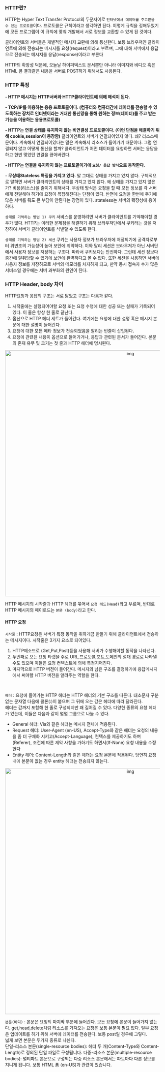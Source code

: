 ### HTTP란?

HTTP는 Hyper Text Transfer Protocol의 두문자어로 `인터넷에서 데이터를 주고받을 수 있는 프로토콜`이다.
프로토콜은 규칙이라고 생각하면 된다. 이렇게 규칙을 정해두었기에 모든 프로그램이 이 규칙에 맞춰 개발해서 서로 정보를 교환할 수 있게 된 것이다.

클라이언트와 서버들은 개별적인 메시지 교환에 의해 통신한다. 보통 브라우저인 클라이언트에 의해 전송되는 메시지를 요청(request)이라고 부르며,
그에 대해 서버에서 응답으로 전송되는 메시지를 응답(response)이라고 부른다

HTTP의 확장성 덕분에, 오늘날 하이퍼텍스트 문서뿐만 아니라 이미지와 비디오 혹은 HTML 폼 결과같은 내용을 서버로 POST하기 위해서도 사용된다.


### HTTP 특징
**- HTTP 메시지는 HTTP서버와 HTTP클라이언트에 의해 해석이 된다.**

**- TCP/IP를 이용하는 응용 프로토콜이다. (컴퓨터와 컴퓨터간에 데이터를 전송할 수 있도록하는 장치로 인터넷이라는 거대한 통신망을 통해 원하는 정보(데이터)를 주고 받는 기능을 이용하는 응용프로토콜)**

**- HTTP는 연결 상태를 유지하지 않는 비연결성 프로토콜이다. (이런 단점을 해결하기 위해 cookie,session이 등장함)**
클라이언트와 서버가 연결되어있지 않다. 왜? 리소스때문이다. 계속해서 연결되어있다는 말은 계속해서 리소스가 들어가기 때문이다.
그럼 연결되지 않고 어떻게 통신을 할까?
클라이언트가 어떤 데이터를 요청하면 서버는 응답을 하고 한번 맺었던 연결을 끊어버린다.

**- HTTP는 연결을 유지하지 않는 프로토콜이기에 `요청/ 응답 방식`으로 동작한다.**

**- 무상태Stateless 특징을 가지고 있다.**
말 그대로 상태를 가지고 있지 않다. 구체적으로 말하면 서버가 클라리언트의 상태를 가지고 있지 않다.
왜 상태를 가지고 있지 않은가? 비용(리소스)을 줄이기 위해서다.
무상태 방식은 요청을 할 때 모든 정보를 각 서버에게 전달해야 하기에 요청이 복잡해진다는 단점이 있다.
반면에 요청을 한번에 주기에 많은 서버를 둬도 큰 부담이 안된다는 장점이 있다.
stateless는 서버의 확장성에 용이하다.

`상태를 기억하는 방법 1) 쿠키`
서비스를 운영하려면 서버가 클라이언트를 기억해야할 경우가 많다. HTTP는 이러한 문제점을 해결하기 위해 브라우저단에서 쿠키라는 것을 저장하여 서버가 클라이언트를 식별할 수 있도록 한다.

`상태를 기억하는 방법 2) 세션`
쿠키는 사용자 정보가 브라우저에 저장되기에 공격자로부터 위변조의 가능성이 높아 보안에 취약하다.
이와 달리 세션은 브라우저가 아닌 서버단에서 사용자 정보를 저장하는 구조다.
따라서 쿠키보다는 안전하다.
그런데 세션 정보다 중간에 탈취당할 수 있기에 보안에 완벽하다고 볼 수 없다.
또한 세션을 사용하면 서버에 사용자 정보를 저장하므로 서버의 메모리를 차지하게 되고, 만약 동시 접속자 수가 많은 서비스일 경우에는 서버 과부화의 원인이 된다.


### HTTP Header, body 차이

HTTP요청과 응답의 구조는 서로 닮았고 구조는 다음과 같다.

1) 시작줄에는 실행되어야할 요청 또는 요청 수행에 대한 성공 또는 실패가 기록되어 있다. 이 줄은 항상 한 줄로 끝난다. <br/>
2) 옵션으로 HTTP 헤더 세트가 들어간다. 여기에는 요청에 대한 설명 혹은 메시지 본문에 대한 설명이 들어간다.<br/>
3) 요청에 대한 모든 메타 정보가 전송되었음을 알리는 빈줄이 삽입된다.<br/>
4) 요청에 관련된 내용이 옵션으로 들어가거나, 응답과 관련된 문서가 들어간다. 본문의 존재 유무 및 크기는 첫 줄과 HTTP 헤더에 명시된다.

<p align="center"> <img src="https://velog.velcdn.com/images/chloeee/post/39e286fd-7f69-45cd-bf93-b00dc9a5fb8b/image.png"  width="800px"  alt="img"/> </p>

HTTP 메시지의 시작줄과 HTTP 헤더를 묶어서  `요청 헤드(Head)`라고 부르며, 반대로 HTTP 메시지의 페이로드는 `본문 (body)`라고 한다.

#### HTTP 요청

`시작줄` : HTTP요청은 서버가 특정 동작을 취하게끔 만들기 위해 클라이언트에서 전송하는 메시지이다.
시작줄은 3가지 요소로 되어있다. <br/>
1. HTTP메소드로 (Get,Put,Post)등을 사용해 서버가 수행해야할 동작을 나타낸다.<br/>
2. 두번째로 오는 요청 타켓을 주로 URL,프로토콜,포트,도메인의 절대 경로로 나타낼 수도 있으며 이들은 요청 컨텍스트에 의해 특정지어진다. 
3. 마지막으로 HTTP 버전이 들어간다. 메시지의 남은 구조를 결정하기에 응답메시지에서 써야할 HTTP 버전을 알려주는 역할을 한다.
<br/>

`헤더` : 요청에 들어가는 HTTP 헤더는 HTTP 헤더의 기본 구조를 따른다. 대소문자 구분없는 문자열 다음에 콜론(:)이 붙으며 그 뒤에 오는 값은 헤더에 따라 달라진다.<br/>
헤더는 값까지 포함해 한 줄로 구성되지만 꽤 길어질 수 있다.
다양한 종류의 요청 헤더가 있는데, 이들은 다음과 같이 몇몇 그룹으로 나눌 수 있다. <br/>
- General 헤더: Via와 같은 헤더는 메시지 전체에 적용된다. <br/>
- Request 헤더: User-Agent (en-US), Accept-Type와 같은 헤더는 요청의 내용을 좀 더 구체화 시키고(Accept-Language), 컨텍스를 제공하기도 하며(Referer), 조건에 따른 제약 사항을 가하기도 하면서(If-None) 요청 내용을 수정한다 <br/>
- Entity 헤더: Content-Length와 같은 헤더는 요청 본문에 적용된다. 당연히 요청 내에 본문이 없는 경우 entity 헤더는 전송되지 않는다.

<p align="center"> <img src="https://velog.velcdn.com/images/chloeee/post/3d91807b-dd81-4f92-a078-33a0000d2506/image.png"  width="800px"  alt="img"/> </p>

`본문(바디)` : 본문은 요청의 마지막 부분에 들어간다. 모든 요청에 본문이 들어가지 않는다. get,head,delete처럼 리소스를 가져오는 요청은 보통 본문이 필요 없다. 일부 요청은 업데이트를 하기 위해 서버에 데이터를 전송한다. 보통 post일 경우에 그렇다. <br/>
넓게 보면 본문은 두가지 종류로 나뉜다. <br/>
단일-리소스 본문(single-resource bodies): 헤더 두 개(Content-Type와 Content-Length)로 정의된 단일 파일로 구성됩니다.
다중-리소스 본문(multiple-resource bodies): 멀티파트 본문으로 구성되는 다중 리소스 본문에서는 파트마다 다른 정보를 지니게 됩니다. 보통 HTML 폼 (en-US)과 관련이 있습니다.
